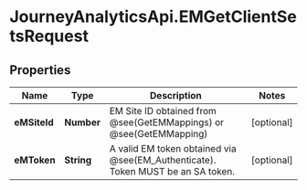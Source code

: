 # JourneyAnalyticsApi.EMGetClientSetsRequest

## Properties

Name | Type | Description | Notes
------------ | ------------- | ------------- | -------------
**eMSiteId** | **Number** | EM Site ID obtained from @see(GetEMMappings) or @see(GetEMMapping) | [optional] 
**eMToken** | **String** | A valid EM token obtained via @see(EM_Authenticate).  Token MUST be an SA token. | [optional] 


